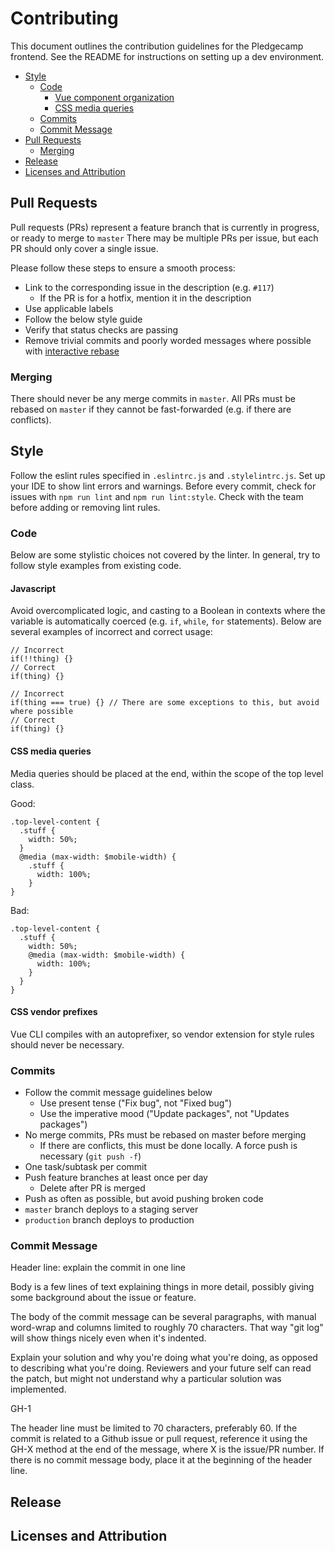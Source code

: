 # Contributing

This document outlines the contribution guidelines for the Pledgecamp frontend. See the README for instructions on setting up a dev environment.

- [Style](#style)
  * [Code](#code)
    + [Vue component organization](#vue-component-organization)
    + [CSS media queries](#css-media-queries)
  * [Commits](#commits)
  * [Commit Message](#commit-message)
- [Pull Requests](#pull-requests)
  * [Merging](#merging)
- [Release](#release)
- [Licenses and Attribution](#licenses-and-attribution)

## Pull Requests
Pull requests (PRs) represent a feature branch that is currently in progress, or ready to merge to `master`
There may be multiple PRs per issue, but each PR should only cover a single issue.

Please follow these steps to ensure a smooth process:
- Link to the corresponding issue in the description (e.g. `#117`)
  - If the PR is for a hotfix, mention it in the description
- Use applicable labels
- Follow the below style guide
- Verify that status checks are passing
- Remove trivial commits and poorly worded messages where possible with [interactive rebase](https://thoughtbot.com/blog/git-interactive-rebase-squash-amend-rewriting-history#interactive-rebase)

### Merging
There should never be any merge commits in `master`. All PRs must be rebased on `master` if they cannot be fast-forwarded (e.g. if there are conflicts).

## Style
Follow the eslint rules specified in `.eslintrc.js` and `.stylelintrc.js`. Set up your IDE to show lint errors and warnings.
Before every commit, check for issues with `npm run lint` and `npm run lint:style`. Check with the team before adding or removing lint rules.

### Code
Below are some stylistic choices not covered by the linter. In general, try to follow style examples from existing code.

#### Javascript

Avoid overcomplicated logic, and casting to a Boolean in contexts where the variable is automatically coerced (e.g. `if`, `while`, `for` statements). Below are several examples of incorrect and correct usage:

```
// Incorrect
if(!!thing) {}
// Correct
if(thing) {}

// Incorrect
if(thing === true) {} // There are some exceptions to this, but avoid where possible
// Correct
if(thing) {}
```

#### CSS media queries
Media queries should be placed at the end, within the scope of the top level class.

Good:
```
.top-level-content {
  .stuff {
    width: 50%;
  }
  @media (max-width: $mobile-width) {
    .stuff {
      width: 100%;
    }
}
```
Bad:
```
.top-level-content {
  .stuff {
    width: 50%;
    @media (max-width: $mobile-width) {
      width: 100%;
    }
  }
}
```

#### CSS vendor prefixes
Vue CLI compiles with an autoprefixer, so vendor extension for style rules should never be necessary.

### Commits

- Follow the commit message guidelines below
  - Use present tense ("Fix bug", not "Fixed bug")
  - Use the imperative mood ("Update packages", not "Updates packages")
- No merge commits, PRs must be rebased on master before merging
  - If there are conflicts, this must be done locally. A force push is necessary (`git push -f`)
- One task/subtask per commit
- Push feature branches at least once per day
  - Delete after PR is merged
- Push as often as possible, but avoid pushing broken code
- `master` branch deploys to a staging server
- `production` branch deploys to production

### Commit Message
Header line: explain the commit in one line

Body is a few lines of text explaining things in more detail,
possibly giving some background about the issue or feature.

The body of the commit message can be several paragraphs, with
manual word-wrap and columns limited to roughly 70 characters.
That way "git log" will show things nicely even when it's indented.

Explain your solution and why you're doing what you're doing,
as opposed to describing what you're doing. Reviewers and your
future self can read the patch, but might not understand why a
particular solution was implemented.

GH-1

The header line must be limited to 70 characters, preferably 60. If the commit is related to a Github issue or pull request, reference it using the GH-X method at the end of the message, where X is the issue/PR number. If there is no commit message body, place it at the beginning of the header line.


## Release

## Licenses and Attribution